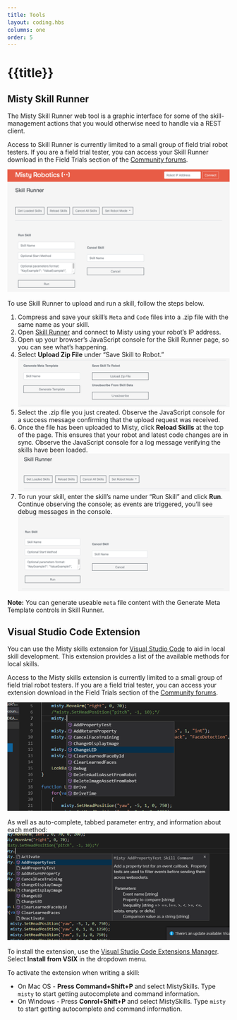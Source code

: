 ```yaml
---
title: Tools
layout: coding.hbs
columns: one
order: 5
---
```


# {{title}}

## Misty Skill Runner

The Misty Skill Runner web tool is a graphic interface for some of the skill-management actions that you would otherwise need to handle via a REST client. 

Access to Skill Runner is currently limited to a small group of field trial robot testers. If you are a field trial tester, you can access your Skill Runner download in the Field Trials section of the [Community forums](https://community.mistyrobotics.com/). 

![Skill runner home page](../../../assets/images/skill-runner.png)

To use Skill Runner to upload and run a skill, follow the steps below. 

1. Compress and save your skill’s `Meta` and `Code` files into a .zip file with the same name as your skill.
2. Open [Skill Runner](https://skill-runner.mistyrobotics.com) and connect to Misty using your robot’s IP address.
3. Open up your browser’s JavaScript console for the Skill Runner page, so you can see what’s happening.
4. Select **Upload Zip File** under “Save Skill to Robot.”![Upload Zip File](../../../assets/images/skill-runner-save-skill.png)
5. Select the .zip file you just created. Observe the JavaScript console for a success message confirming that the upload request was received.
6. Once the file has been uploaded to Misty, click **Reload Skills** at the top of the page. This ensures that your robot and latest code changes are in sync. Observe the JavaScript console for a log message verifying the skills have been loaded. ![Reload Skills](../../../assets/images/skill-runner-reload-skills.png)
7. To run your skill, enter the skill’s name under “Run Skill” and click **Run**. Continue observing the console; as events are triggered, you’ll see debug messages in the console. ![Run Skills](../../../assets/images/skill-runner-run-skill.png)

**Note:** You can generate useable `meta` file content with the Generate Meta Template controls in Skill Runner.

## Visual Studio Code Extension

You can use the Misty skills extension for [Visual Studio Code](https://code.visualstudio.com/) to aid in local skill development. This extension provides a list of the available methods for local skills. 

Access to the Misty skills extension is currently limited to a small group of field trial robot testers. If you are a field trial tester, you can access your extension download in the Field Trials section of the [Community forums](https://community.mistyrobotics.com/). 

![Visual Stuio Code Methods](../../../assets/images/vsc-extension-2.png)

As well as auto-complete, tabbed parameter entry, and information about each method:![Visual Stuio Code Methods](../../../assets/images/vsc-extension-1.png)

To install the extension, use the [Visual Studio Code Extensions Manager](https://code.visualstudio.com/docs/editor/extension-gallery). Select **Install from VSIX** in the dropdown menu.

To activate the extension when writing a skill:
* On Mac OS - **Press Command+Shift+P** and select MistySkills. Type `misty` to start getting autocomplete and command information.
* On Windows - Press **Conrol+Shift+P** and select MistySkills. Type `misty` to start getting autocomplete and command information.
